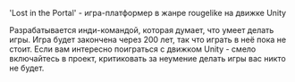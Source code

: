 'Lost in the Portal' - игра-платформер в жанре rougelike на движке Unity

Разрабатывается инди-командой, которая думает, что умеет делать игры.
Игра будет закончена через 200 лет, так что играть в неё пока не стоит. 
Если вам интересно поиграться с движком Unity - смело включайтесь в проект, критиковать за неумение делать игры вас никто не будет.
